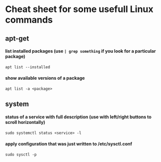 # Cheat sheet for some usefull Linux commands
## apt-get
#### list installed packages (use ```| grep something``` if you look for a particular package)
```
apt list --installed
```
#### show available versions of a package
```
apt list -a <package>
```
## system
#### status of a service with full description (use with left/right buttons to scroll horizontally)
```
sudo systemctl status <service> -l
```
#### apply configuration that was just written to /etc/sysctl.conf
```
sudo sysctl -p
```